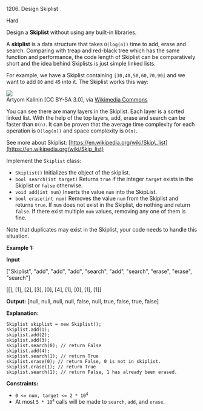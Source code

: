 1206\. Design Skiplist

Hard

Design a **Skiplist** without using any built-in libraries.

A **skiplist** is a data structure that takes `O(log(n))` time to add, erase and search. Comparing with treap and red-black tree which has the same function and performance, the code length of Skiplist can be comparatively short and the idea behind Skiplists is just simple linked lists.

For example, we have a Skiplist containing `[30,40,50,60,70,90]` and we want to add `80` and `45` into it. The Skiplist works this way:

![](https://leetcode-in-java.github.io/src/main/java/g1201_1300/s1206_design_skiplist/1506_skiplist.gif)  
Artyom Kalinin [CC BY-SA 3.0], via [Wikimedia Commons](https://commons.wikimedia.org/wiki/File:Skip_list_add_element-en.gif "Artyom Kalinin [CC BY-SA 3.0 (https://creativecommons.org/licenses/by-sa/3.0)], via Wikimedia Commons")

You can see there are many layers in the Skiplist. Each layer is a sorted linked list. With the help of the top layers, add, erase and search can be faster than `O(n)`. It can be proven that the average time complexity for each operation is `O(log(n))` and space complexity is `O(n)`.

See more about Skiplist: [https://en.wikipedia.org/wiki/Skip\_list](https://en.wikipedia.org/wiki/Skip_list)

Implement the `Skiplist` class:

*   `Skiplist()` Initializes the object of the skiplist.
*   `bool search(int target)` Returns `true` if the integer `target` exists in the Skiplist or `false` otherwise.
*   `void add(int num)` Inserts the value `num` into the SkipList.
*   `bool erase(int num)` Removes the value `num` from the Skiplist and returns `true`. If `num` does not exist in the Skiplist, do nothing and return `false`. If there exist multiple `num` values, removing any one of them is fine.

Note that duplicates may exist in the Skiplist, your code needs to handle this situation.

**Example 1:**

**Input**

["Skiplist", "add", "add", "add", "search", "add", "search", "erase", "erase", "search"]

[[], [1], [2], [3], [0], [4], [1], [0], [1], [1]]

**Output:** [null, null, null, null, false, null, true, false, true, false]

**Explanation:** 

    Skiplist skiplist = new Skiplist(); 
    skiplist.add(1); 
    skiplist.add(2); 
    skiplist.add(3); 
    skiplist.search(0); // return False 
    skiplist.add(4); 
    skiplist.search(1); // return True 
    skiplist.erase(0); // return False, 0 is not in skiplist. 
    skiplist.erase(1); // return True 
    skiplist.search(1); // return False, 1 has already been erased.

**Constraints:**

*   <code>0 <= num, target <= 2 * 10<sup>4</sup></code>
*   At most <code>5 * 10<sup>4</sup></code> calls will be made to `search`, `add`, and `erase`.
